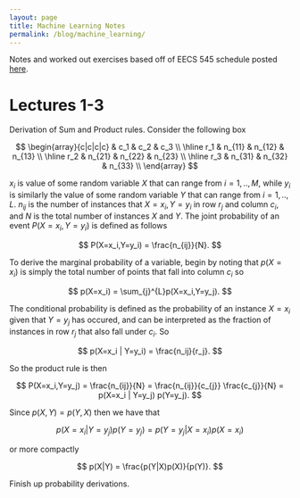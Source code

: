 ```yaml
---
layout: page
title: Machine Learning Notes
permalink: /blog/machine_learning/
---
```


Notes and worked out exercises based off of EECS 545 schedule posted [here](https://github.com/thejakeyboy/umich-eecs545-lectures?tab=readme-ov-file). 

# Lectures 1-3

Derivation of Sum and Product rules. Consider the following box 

$$
\begin{array}{c|c|c|c}
  & c_1 & c_2 & c_3 \\
\hline
r_1 & n_{11} & n_{12} & n_{13} \\
\hline
r_2 & n_{21} & n_{22} & n_{23} \\
\hline
r_3 & n_{31} & n_{32} & n_{33} \\
\end{array}
$$

$x_i$ is value of some random variable $X$ that can range from $i=1,..,M$, while $y_i$ is similarly the value of some random variable $Y$ that can range from $i=1,..,L$. $n_{ij}$ is the number of instances that $X=x_i,Y=y_i$ in row $r_j$ and column $c_i$, and $N$ is the total number of instances $X$ and $Y$. The joint probability of an event $P(X=x_i,Y=y_i)$ is defined as follows

$$
P(X=x_i,Y=y_i) = \frac{n_{ij}}{N}.
$$

To derive the marginal probability of a variable, begin by noting that $p(X=x_i)$ is simply the total number of points that fall into column $c_i$ so 

$$
p(X=x_i) = \sum_{j}^{L}p(X=x_i,Y=y_j).
$$

The conditional probability is defined as the probability of an instance $X=x_i$ given that $Y=y_j$ has occured, and can be interpreted as the fraction of instances in row $r_j$ that also fall under $c_i$. So

$$
p(X=x_i | Y=y_i) = \frac{n_ij}{r_j}.
$$

So the product rule is then

$$
P(X=x_i,Y=y_j) = \frac{n_{ij}}{N} = \frac{n_{ij}}{c_{j}} \frac{c_{j}}{N} = p(X=x_i | Y=y_j) p(Y=y_j).
$$

Since $p(X,Y)=p(Y,X)$ then we have that 

$$
p(X=x_i | Y=y_j) p(Y=y_j) = p(Y=y_j | X=x_i) p(X=x_i)
$$

or more compactly

$$
p(X|Y) = \frac{p(Y|X)p(X)}{p(Y)}.
$$

Finish up probability derivations.